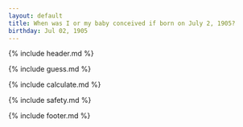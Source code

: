 ```yaml
---
layout: default
title: When was I or my baby conceived if born on July 2, 1905?
birthday: Jul 02, 1905
---
```


{% include header.md %}

{% include guess.md %}

{% include calculate.md %}

{% include safety.md %}

{% include footer.md %}



